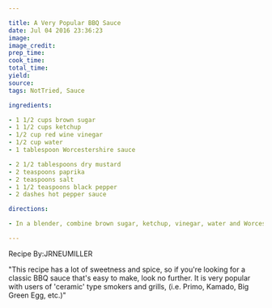 ```yaml
---

title: A Very Popular BBQ Sauce
date: Jul 04 2016 23:36:23
image:
image_credit:
prep_time:
cook_time:
total_time:
yield:
source:
tags: NotTried, Sauce

ingredients:

- 1 1/2 cups brown sugar
- 1 1/2 cups ketchup
- 1/2 cup red wine vinegar
- 1/2 cup water
- 1 tablespoon Worcestershire sauce

- 2 1/2 tablespoons dry mustard
- 2 teaspoons paprika
- 2 teaspoons salt
- 1 1/2 teaspoons black pepper
- 2 dashes hot pepper sauce

directions:

- In a blender, combine brown sugar, ketchup, vinegar, water and Worcestershire sauce. Season with mustard, paprika, salt, pepper, and hot pepper sauce. Blend until smooth.

---
```

Recipe By:JRNEUMILLER

"This recipe has a lot of sweetness and spice, so if you're looking for a classic BBQ sauce that's easy to make, look no further. It is very popular with users of 'ceramic' type smokers and grills, (i.e. Primo, Kamado, Big Green Egg, etc.)"